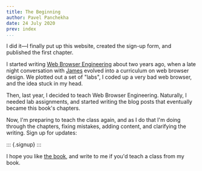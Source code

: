 ```yaml
---
title: The Beginning
author: Pavel Panchekha
date: 24 July 2020
prev: index
...
```


I did it—I finally put up this website, created the sign-up form, and
published the first chapter.

I started writing [Web Browser Engineering](../) about two years ago,
when a late night conversation with [James](https://jamesrwilcox.com)
evolved into a curriculum on web browser design. We plotted out a set
of "labs", I coded up a very bad web browser, and the idea stuck in my
head.

Then, last year, I decided to teach Web Browser Engineering.
Naturally, I needed lab assignments, and started writing the blog
posts that eventually became this book's chapters.

Now, I'm preparing to teach the class again, and as I do that I'm
doing through the chapters, fixing mistakes, adding content, and
clarifying the writing. Sign up for updates:

::: {.signup}
:::

I hope you like [the book](../), and write to me if you'd teach a
class from my book.
